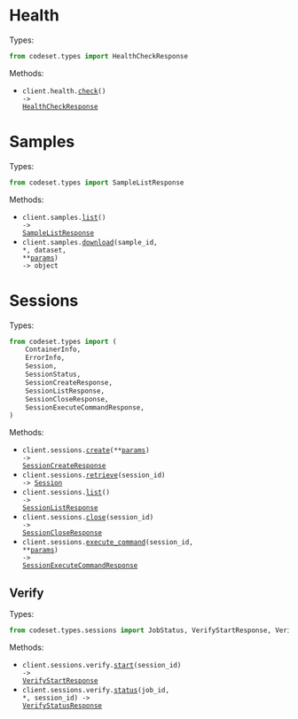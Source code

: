 # Health

Types:

```python
from codeset.types import HealthCheckResponse
```

Methods:

- <code title="get /health">client.health.<a href="./src/codeset/resources/health.py">check</a>() -> <a href="./src/codeset/types/health_check_response.py">HealthCheckResponse</a></code>

# Samples

Types:

```python
from codeset.types import SampleListResponse
```

Methods:

- <code title="get /samples">client.samples.<a href="./src/codeset/resources/samples.py">list</a>() -> <a href="./src/codeset/types/sample_list_response.py">SampleListResponse</a></code>
- <code title="get /samples/{dataset}/{sample_id}/download">client.samples.<a href="./src/codeset/resources/samples.py">download</a>(sample_id, \*, dataset, \*\*<a href="src/codeset/types/sample_download_params.py">params</a>) -> object</code>

# Sessions

Types:

```python
from codeset.types import (
    ContainerInfo,
    ErrorInfo,
    Session,
    SessionStatus,
    SessionCreateResponse,
    SessionListResponse,
    SessionCloseResponse,
    SessionExecuteCommandResponse,
)
```

Methods:

- <code title="post /sessions">client.sessions.<a href="./src/codeset/resources/sessions/sessions.py">create</a>(\*\*<a href="src/codeset/types/session_create_params.py">params</a>) -> <a href="./src/codeset/types/session_create_response.py">SessionCreateResponse</a></code>
- <code title="get /sessions/{session_id}">client.sessions.<a href="./src/codeset/resources/sessions/sessions.py">retrieve</a>(session_id) -> <a href="./src/codeset/types/session.py">Session</a></code>
- <code title="get /sessions">client.sessions.<a href="./src/codeset/resources/sessions/sessions.py">list</a>() -> <a href="./src/codeset/types/session_list_response.py">SessionListResponse</a></code>
- <code title="delete /sessions/{session_id}">client.sessions.<a href="./src/codeset/resources/sessions/sessions.py">close</a>(session_id) -> <a href="./src/codeset/types/session_close_response.py">SessionCloseResponse</a></code>
- <code title="post /sessions/{session_id}/exec">client.sessions.<a href="./src/codeset/resources/sessions/sessions.py">execute_command</a>(session_id, \*\*<a href="src/codeset/types/session_execute_command_params.py">params</a>) -> <a href="./src/codeset/types/session_execute_command_response.py">SessionExecuteCommandResponse</a></code>

## Verify

Types:

```python
from codeset.types.sessions import JobStatus, VerifyStartResponse, VerifyStatusResponse
```

Methods:

- <code title="post /sessions/{session_id}/verify">client.sessions.verify.<a href="./src/codeset/resources/sessions/verify.py">start</a>(session_id) -> <a href="./src/codeset/types/sessions/verify_start_response.py">VerifyStartResponse</a></code>
- <code title="get /sessions/{session_id}/verify/{job_id}">client.sessions.verify.<a href="./src/codeset/resources/sessions/verify.py">status</a>(job_id, \*, session_id) -> <a href="./src/codeset/types/sessions/verify_status_response.py">VerifyStatusResponse</a></code>
